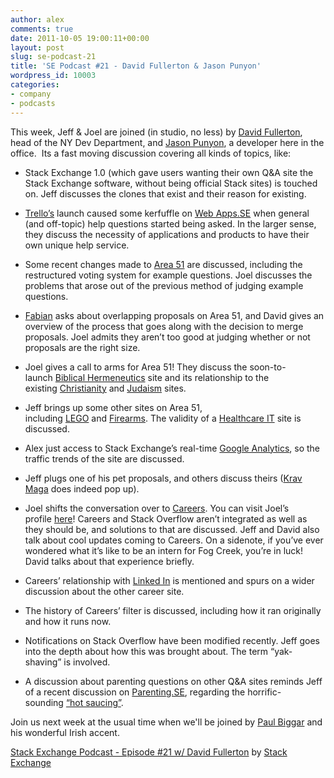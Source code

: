 ```yaml
---
author: alex
comments: true
date: 2011-10-05 19:00:11+00:00
layout: post
slug: se-podcast-21
title: 'SE Podcast #21 - David Fullerton & Jason Punyon'
wordpress_id: 10003
categories:
- company
- podcasts
---
```


This week, Jeff & Joel are joined (in studio, no less) by [David Fullerton](http://stackoverflow.com/users/91687/david-fullerton), head of the NY Dev Department, and [Jason Punyon](http://stackoverflow.com/users/6212/jason-punyon), a developer here in the office.  Its a fast moving discussion covering all kinds of topics, like:



	
  * Stack Exchange 1.0 (which gave users wanting their own Q&A site the Stack Exchange software, without being official Stack sites) is touched on. Jeff discusses the clones that exist and their reason for existing.

	
  * [Trello’s](https://trello.com/) launch caused some kerfuffle on [Web Apps.SE](http://webapps.stackexchange.com/) when general (and off-topic) help questions started being asked. In the larger sense, they discuss the necessity of applications and products to have their own unique help service.

	
  * Some recent changes made to [Area 51](http://area51.stackexchange.com/) are discussed, including the restructured voting system for example questions. Joel discusses the problems that arose out of the previous method of judging example questions.

	
  * [Fabian](http://skeptics.stackexchange.com/users/5/fabian) asks about overlapping proposals on Area 51, and David gives an overview of the process that goes along with the decision to merge proposals. Joel admits they aren’t too good at judging whether or not proposals are the right size.

	
  * Joel gives a call to arms for Area 51! They discuss the soon-to-launch [Biblical Hermeneutics](http://area51.stackexchange.com/proposals/1817/biblical-hermeneutics) site and its relationship to the existing [Christianity](http://christianity.stackexchange.com/) and [Judaism](http://judaism.stackexchange.com/) sites.

	
  * Jeff brings up some other sites on Area 51, including [LEGO](http://area51.stackexchange.com/proposals/10919/lego) and [Firearms](http://area51.stackexchange.com/proposals/164/firearms). The validity of a [Healthcare IT](http://area51.stackexchange.com/proposals/6433/healthcare-it) site is discussed.

	
  * Alex just access to Stack Exchange’s real-time [Google Analytics](http://www.google.com/analytics/), so the traffic trends of the site are discussed.

	
  * Jeff plugs one of his pet proposals, and others discuss theirs ([Krav Maga](http://en.wikipedia.org/wiki/Krav_Maga) does indeed pop up).

	
  * Joel shifts the conversation over to [Careers](http://careers.stackoverflow.com/). You can visit Joel’s profile [here](http://careers.stackoverflow.com/spolsky)! Careers and Stack Overflow aren’t integrated as well as they should be, and solutions to that are discussed. Jeff and David also talk about cool updates coming to Careers. On a sidenote, if you’ve ever wondered what it’s like to be an intern for Fog Creek, you’re in luck! David talks about that experience briefly.

	
  * Careers’ relationship with [Linked In](http://www.linkedin.com/) is mentioned and spurs on a wider discussion about the other career site.

	
  * The history of Careers’ filter is discussed, including how it ran originally and how it runs now.

	
  * Notifications on Stack Overflow have been modified recently. Jeff goes into the depth about how this was brought about. The term “yak-shaving” is involved.

	
  * A discussion about parenting questions on other Q&A sites reminds Jeff of a recent discussion on [Parenting.SE](http://parenting.stackexchange.com/), regarding the horrific-sounding [“hot saucing”](http://parenting.stackexchange.com/questions/3085/has-anyone-used-hot-saucing-is-it-bad-parenting).


Join us next week at the usual time when we'll be joined by [Paul Biggar](http://paulbiggar.com/) and his wonderful Irish accent.

[Stack Exchange Podcast - Episode #21 w/ David Fullerton](http://soundcloud.com/stack-exchange/stack-exchange-podcast-21) by [Stack Exchange](http://soundcloud.com/stack-exchange)
